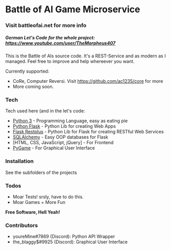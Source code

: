 # Battle of AI Game Microservice

### Visit battleofai.net for more info

##### German Let's Code for the whole project: https://www.youtube.com/user/TheMorpheus407

This is the Battle of AIs source code. It's a REST-Service and as modern as I managed. Feel free to improve and help whereever you want.

Currently supported:
  - CoRe, Computer Reversi. Visit https://github.com/ac1235/core for more
  - More coming soon.

### Tech

Tech used here (and in the let's code:

* [Python 3] - Programming Language, easy as eating pie
* [Python Flask] - Python Lib for creating Web Apps
* [Flask Restplus] - Python Lib for Flask for creating RESTful Web Services
* [SQLAlchemy] - Easy OOP databases for Flask
* [HTML, CSS, JavaScript, jQuery] - For Frontend
* [PyGame] - For Graphical User Interface


### Installation

See the subfolders of the projects

### Todos

 - Moar Tests! srsly, have to do this.
 - Moar Games = More Fun


**Free Software, Hell Yeah!**


   [Python 3]: <https://www.python.org/>
   [Python Flask]: <http://flask.pocoo.org/>
   [Flask Restplus]: <https://github.com/noirbizarre/flask-restplus>
   [SQLAlchemy]: <https://www.sqlalchemy.org/>
   [PyGame]: <https://www.pygame.org/>

### Contributors
- youreMine#7869 (Discord): Python API Wrapper
- the_blaggy$#9925 (Discord): Graphical User Interface